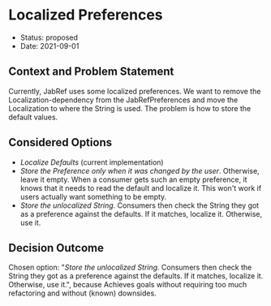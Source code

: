 # Localized Preferences

* Status: proposed
* Date: 2021-09-01

## Context and Problem Statement

Currently, JabRef uses some localized preferences. We want to remove the Localization-dependency from the JabRefPreferences and move the Localization to where the String is used.
The problem is how to store the default values.

## Considered Options

* _Localize Defaults_ (current implementation)
* _Store the Preference only when it was changed by the user_. Otherwise, leave it empty. When a consumer gets such an empty preference, it knows that it needs to read the default and localize it. This won't work if users actually want something to be empty.
* _Store the unlocalized String._ Consumers then check the String they got as a preference against the defaults. If it matches, localize it. Otherwise, use it.

## Decision Outcome

Chosen option: "_Store the unlocalized String._ Consumers then check the String they got as a preference against the defaults. If it matches, localize it. Otherwise, use it.", because Achieves goals without requiring too much refactoring and without (known) downsides.
